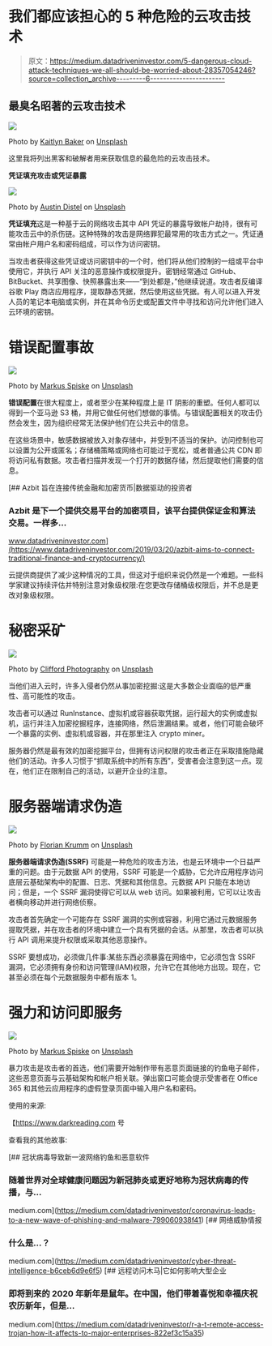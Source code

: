 # 我们都应该担心的 5 种危险的云攻击技术

> 原文：<https://medium.datadriveninvestor.com/5-dangerous-cloud-attack-techniques-we-all-should-be-worried-about-28357054246?source=collection_archive---------6----------------------->

## 最臭名昭著的云攻击技术

![](img/d8ebca169d79dba2819c0bfccebcfc1b.png)

Photo by [Kaitlyn Baker](https://unsplash.com/@kaitlynbaker?utm_source=medium&utm_medium=referral) on [Unsplash](https://unsplash.com?utm_source=medium&utm_medium=referral)

这里我将列出黑客和破解者用来获取信息的最危险的云攻击技术。

**凭证填充攻击或凭证暴露**

![](img/7d69c784360c442ce0dabb2727554d11.png)

Photo by [Austin Distel](https://unsplash.com/@austindistel?utm_source=medium&utm_medium=referral) on [Unsplash](https://unsplash.com?utm_source=medium&utm_medium=referral)

**凭证填充**这是一种基于云的网络攻击其中 API 凭证的暴露导致帐户劫持，很有可能攻击云中的杀伤链。这种特殊的攻击是网络罪犯最常用的攻击方式之一。凭证通常由帐户用户名和密码组成，可以作为访问密钥。

当攻击者获得这些凭证或访问密钥中的一个时，他们将从他们控制的一组或平台中使用它，并执行 API 关注的恶意操作或权限提升。密钥经常通过 GitHub、BitBucket、共享图像、快照暴露出来——“到处都是，”他继续说道。攻击者反编译谷歌 Play 商店应用程序，提取静态凭据，然后使用这些凭据。有人可以进入开发人员的笔记本电脑或实例，并在其命令历史或配置文件中寻找和访问允许他们进入云环境的密钥。

# 错误配置事故

![](img/96c7e5703e5fdb70f1c454b103095b53.png)

Photo by [Markus Spiske](https://unsplash.com/@markusspiske?utm_source=medium&utm_medium=referral) on [Unsplash](https://unsplash.com?utm_source=medium&utm_medium=referral)

**错误配置**在很大程度上，或者至少在某种程度上是 IT 阴影的重塑。任何人都可以得到一个亚马逊 S3 桶，并用它做任何他们想做的事情。与错误配置相关的攻击仍然会发生，因为组织经常无法保护他们在公共云中的信息。

在这些场景中，敏感数据被放入对象存储中，并受到不适当的保护。访问控制也可以设置为公开或匿名；存储桶策略或网络也可能过于宽松，或者普通公共 CDN 即将访问私有数据。攻击者扫描并发现一个打开的数据存储，然后提取他们需要的信息。

[](https://www.datadriveninvestor.com/2019/03/20/azbit-aims-to-connect-traditional-finance-and-cryptocurrency/) [## Azbit 旨在连接传统金融和加密货币|数据驱动的投资者

### Azbit 是下一个提供交易平台的加密项目，该平台提供保证金和算法交易。一样多…

www.datadriveninvestor.com](https://www.datadriveninvestor.com/2019/03/20/azbit-aims-to-connect-traditional-finance-and-cryptocurrency/) 

云提供商提供了减少这种情况的工具，但这对于组织来说仍然是一个难题。一些科学家建议持续评估并特别注意对象级权限:在您更改存储桶级权限后，并不总是更改对象级权限。

# 秘密采矿

![](img/6169d42330b9c7d260befb364cf9b99c.png)

Photo by [Clifford Photography](https://unsplash.com/@cliffordgatewood?utm_source=medium&utm_medium=referral) on [Unsplash](https://unsplash.com?utm_source=medium&utm_medium=referral)

当他们进入云时，许多入侵者仍然从事加密挖掘:这是大多数企业面临的低严重性、高可能性的攻击。

攻击者可以通过 RunInstance、虚拟机或容器获取凭据，运行超大的实例或虚拟机，运行并注入加密挖掘程序，连接网络，然后泄漏结果。或者，他们可能会破坏一个暴露的实例、虚拟机或容器，并在那里注入 crypto miner。

服务器仍然是最有效的加密挖掘平台，但拥有访问权限的攻击者正在采取措施隐藏他们的活动。许多人习惯于“抓取系统中的所有东西”，受害者会注意到这一点。现在，他们正在限制自己的活动，以避开企业的注意。

# 服务器端请求伪造

![](img/03f66f6b9026012a12af8d1f8b429d45.png)

Photo by [Florian Krumm](https://unsplash.com/@floriankrumm?utm_source=medium&utm_medium=referral) on [Unsplash](https://unsplash.com?utm_source=medium&utm_medium=referral)

**服务器端请求伪造(SSRF)** 可能是一种危险的攻击方法，也是云环境中一个日益严重的问题。由于元数据 API 的使用，SSRF 可能是一个威胁，它允许应用程序访问底层云基础架构中的配置、日志、凭据和其他信息。元数据 API 只能在本地访问；但是，一个 SSRF 漏洞使得它可以从 web 访问。如果被利用，它可以让攻击者横向移动并进行网络侦察。

攻击者首先确定一个可能存在 SSRF 漏洞的实例或容器，利用它通过元数据服务提取凭据，并在攻击者的环境中建立一个具有凭据的会话。从那里，攻击者可以执行 API 调用来提升权限或采取其他恶意操作。

SSRF 要想成功，必须做几件事:某些东西必须暴露在网络中，它必须包含 SSRF 漏洞，它必须拥有身份和访问管理(IAM)权限，允许它在其他地方出现。现在，它甚至必须在每个元数据服务中都有版本 1。

# 强力和访问即服务

![](img/4b5c1a09fe9f7949c066290e66567e07.png)

Photo by [Markus Spiske](https://unsplash.com/@markusspiske?utm_source=medium&utm_medium=referral) on [Unsplash](https://unsplash.com?utm_source=medium&utm_medium=referral)

暴力攻击是攻击者的首选，他们需要开始制作带有恶意页面链接的钓鱼电子邮件，这些恶意页面与云基础架构和帐户相关联。弹出窗口可能会提示受害者在 Office 365 和其他云应用程序的虚假登录页面中输入用户名和密码。

使用的来源:

【https://www.darkreading.com 号

查看我的其他故事:

[](https://medium.com/datadriveninvestor/coronavirus-leads-to-a-new-wave-of-phishing-and-malware-799060938f41) [## 冠状病毒导致新一波网络钓鱼和恶意软件

### 随着世界对全球健康问题因为新冠肺炎或更好地称为冠状病毒的传播，与…

medium.com](https://medium.com/datadriveninvestor/coronavirus-leads-to-a-new-wave-of-phishing-and-malware-799060938f41) [](https://medium.com/datadriveninvestor/cyber-threat-intelligence-b6ceb6d9e6f5) [## 网络威胁情报

### 什么是…？

medium.com](https://medium.com/datadriveninvestor/cyber-threat-intelligence-b6ceb6d9e6f5) [](https://medium.com/datadriveninvestor/r-a-t-remote-access-trojan-how-it-affects-to-major-enterprises-822ef3c15a35) [## 远程访问木马|它如何影响大型企业

### 即将到来的 2020 年新年是鼠年。在中国，他们带着喜悦和幸福庆祝农历新年，但是…

medium.com](https://medium.com/datadriveninvestor/r-a-t-remote-access-trojan-how-it-affects-to-major-enterprises-822ef3c15a35)